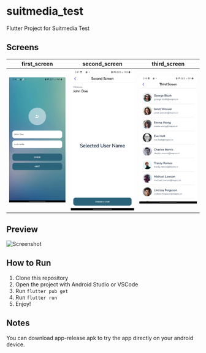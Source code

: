 # suitmedia_test

Flutter Project for Suitmedia Test

## Screens

|  first_screen | second_screen | third_screen |
| --- | --- | --- |
| ![Screenshot](docs/first_screen.jpg) | ![Screenshot](docs/second_screen.jpg) | ![Screenshot](docs/third_screen.jpg) |

## Preview

![Screenshot](docs/demonstration.gif)

## How to Run

1. Clone this repository
2. Open the project with Android Studio or VSCode
3. Run `flutter pub get`
4. Run `flutter run`
5. Enjoy!

## Notes

You can download app-release.apk to try the app directly on your android device.


